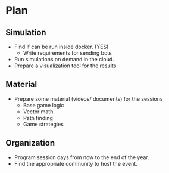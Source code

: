 # Plan

## Simulation

- Find if can be run inside docker. (YES)
    - Write requirements for sending bots
- Run simulations on demand in the cloud.
- Prepare a visualization tool for the results.

## Material

- Prepare some material (videos/ documents) for the sessions
  - Base game logic
  - Vector math
  - Path finding
  - Game strategies

## Organization

- Program session days from now to the end of the year.
- Find the appropriate community to host the event.
